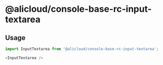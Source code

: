 # @alicloud/console-base-rc-input-textarea

## Usage

```js
import InputTextarea from '@alicloud/console-base-rc-input-textarea';

<InputTextarea />
```
